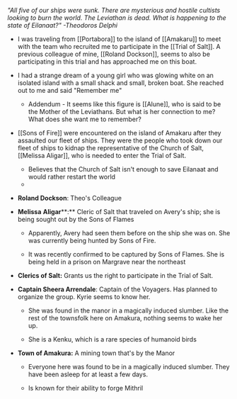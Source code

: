 
*"All five of our ships were sunk. There are mysterious and hostile cultists looking to burn the world. The Leviathan is dead. What is happening to the state of Eilanaat?" -Theodoros Delphi*

- I was traveling from [[Portabora]] to the island of [[Amakaru]] to meet with the team who recruited me to participate in the [[Trial of Salt]]. A previous colleague of mine, [[Roland Dockson]], seems to also be participating in this trial and has approached me on this boat.  
- I had a strange dream of a young girl who was glowing white on an isolated island with a small shack and small, broken boat. She reached out to me and said "Remember me"
	- Addendum - It seems like this figure is [[Alune]], who is said to be the Mother of the Leviathans. But what is her connection to me? What does she want me to remember?
- [[Sons of Fire]] were encountered on the island of Amakaru after they assaulted our fleet of ships. They were the people who took down our fleet of ships to kidnap the representative of the Church of Salt, [[Melissa Aligar]], who is needed to enter the Trial of Salt. 
	- Believes that the Church of Salt isn't enough to save Eilanaat and would rather restart the world
	- 
    
- **Roland Dockson**: Theo's Colleague
    
- **Melissa** **Aligar****:** Cleric of Salt that traveled on Avery's ship; she is being sought out by the Sons of Flames
    
    - Apparently, Avery had seen them before on the ship she was on. She was currently being hunted by Sons of Fire.
        
    - It was recently confirmed to be captured by Sons of Flames. She is being held in a prison on Margrave near the northeast
        
- **Clerics of Salt:** Grants us the right to participate in the Trial of Salt.
    
- **Captain Sheera Arrendale**: Captain of the Voyagers. Has planned to organize the group. Kyrie seems to know her.
    
    - She was found in the manor in a magically induced slumber. Like the rest of the townsfolk here on Amakura, nothing seems to wake her up.
        
    - She is a Kenku, which is a rare species of humanoid birds
        
- **Town of Amakura:** A mining town that's by the Manor
    
    - Everyone here was found to be in a magically induced slumber. They have been asleep for at least a few days.
        
    - Is known for their ability to forge Mithril